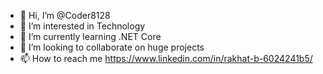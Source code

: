 - 👋 Hi, I’m @Coder8128
- 👀 I’m interested in Technology
- 🌱 I’m currently learning .NET Core
- 💞️ I’m looking to collaborate on huge projects
- 📫 How to reach me https://www.linkedin.com/in/rakhat-b-6024241b5/

<!---
Coder8128/Coder8128 is a ✨ special ✨ repository because its `README.md` (this file) appears on your GitHub profile.
You can click the Preview link to take a look at your changes.
--->
